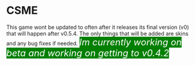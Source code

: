 # CSME
This game wont be updated to often after it releases its final version (v0) that will happen after v0.5.4. The only things that will be added are skins and any bug fixes if needed.
<font color="white" size="5"><span style="background-color: green"><i> Im currently working on beta and working on getting to v0.4.2</i>
